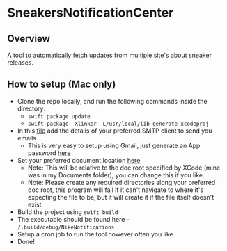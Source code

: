 # SneakersNotificationCenter

## Overview
A tool to automatically fetch updates from multiple site's about sneaker releases.

## How to setup (Mac only)
 * Clone the repo locally, and run the following commands inside the directory:
   * `swift package update`
   * `swift package -Xlinker -L/usr/local/lib generate-xcodeproj`
 * In this [file](https://github.com/RyanMKrol/SneakersNotificationCenter/blob/master/Sources/NikeNotificationsLib/Utils/EmailClient.swift) add the details of your preferred SMTP client to send you emails
   * This is very easy to setup using Gmail, just generate an App password [here](https://myaccount.google.com/apppasswords)
 * Set your preferred document location [here](https://github.com/RyanMKrol/SneakersNotificationCenter/blob/master/Sources/NikeNotificationsLib/DataCollection/FileInteractions.swift#L21)
   * Note: This will be relative to the doc root specified by XCode (mine was in my Documents folder), you can change this if you like.
   * Note: Please create any required directories along your preferred doc root, this program will fail if it can't navigate to where it's expecting the file to be, but it will create it if the file itself doesn't exist
 * Build the project using `swift build`
 * The executable should be found here - `/.build/debug/NikeNotifications`
 * Setup a cron job to run the tool however often you like
 * Done!
